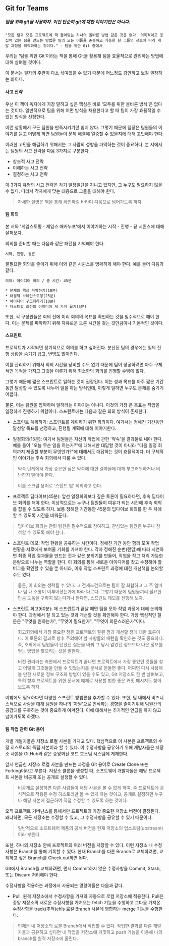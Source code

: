 ## Git for Teams  

##### 팀을 위해 git을 사용하자. 이건 단순히 git에 대한 이야기만은 아니다.  

```
"모든 팀과 모든 프로젝트에 딱 들어맞는 하나의 올바른 방법 같은 것은 없다. 의욕적이고 응집력 있는 팀을 만드는 방법은 팀의 모든 이들을 존중하고 가능한 한 그들의 선호에 따라 개발 과정을 최적화하는 것이다." - 팀을 위한 Git 중에서  
```
  
우리는 '팀을 위한 Git'이라는 책을 통해 Git을 활용해 팀을 효율적으로 관리하는 방법에 대해 살펴볼 것이다.  

이 문서는 필자의 주관이 다소 섞여있을 수 있기 때문에 어느정도 감안하고 보길 권장하는 바이다.  

#### 사고 전략  

우선 이 책이 독자에게 가장 말하고 싶은 핵심은 바로 '모두를 위한 올바른 방식'은 없다는 것이다. 일반적으로 팀을 위해 어떤 방식을 채용한다고 할 때 팀이 가장 효율적일 수 있는 방식을 선정한다.  

이런 상황에서 모든 팀원을 만족시키기란 쉽지 않다. 그렇기 때문에 팀장은 팀원들의 이야기를 듣고 어떻게 하면 팀원들이 문제 해결에 열중할 수 있을지에 대해 고민해야 한다.  

이러한 고민을 해결하기 위해서는 그 사람의 성향을 파악하는 것이 중요하다. 본 서에서는 팀원의 사고 전략을 다음 3가지로 구분한다.  

* 창조적 사고 전략  
* 이해하는 사고 전략  
* 결정하는 사고 전략  

이 3가지 유형의 사고 전략은 각기 일장일단을 지니고 있지만, 그 누구도 필요하지 않을 수 없다. 따라서 각자에게 맞는 대응으로 그들을 대해야 한다.  

> 자세한 설명은 책을 통해 확인하길 바라며 다음으로 넘어가도록 하자.  
  
#### 팀 회의  

본 서와 '게임스토핑 - 제임스 매카누포'에서 이야기하는 시작 - 진행 - 끝 시퀸스에 대해 살펴보자.  

회의를 준비할 때는 다음과 같은 패턴을 기억해야 한다.  

```
시작, 진행, 결론.  
```
  
불필요한 회의를 줄이기 위해 이와 같은 시퀸스를 명확하게 해야 한다. 예를 들어 다음과 같다.  

```
의제: 아이디어 회의 / 총 시간: 45분  

* 문제의 핵심 파악하기(10분)  
* 해결책 브레인스토밍(25분)  
* 아이디어 구조화하기(10분)  
* 테스트할 최선의 아이디어 세 가지 꼽기(5분)  
```
  
또한, 각 구성원들은 회의 전에 미리 회의의 목표를 확인하는 것을 필수적으로 해야 한다. 이는 문제를 파악하기 위해 자유로운 토론 시간을 갖는 것만큼이나 기본적인 것이다.  

#### 스프린트  

프로젝트가 시작되면 정기적으로 회의를 하고 싶어진다. 분산된 팀의 경우에는 일의 진행 상황을 숨기기 쉽고, 변명도 많아진다.  

이를 관리하기 위해서 회의 시간을 낭비할 수도 없기 때문에 팀이 성공하려면 아주 구체적인 목적을 가지고 그것을 이루기 위해 최소한의 회의를 진행할 수밖에 없다.  

그렇기 때문에 짧은 스프린트로 일하는 것이 권장된다. 이는 성과 목표를 아주 짧은 기간동안 달성할 수 있도록 나누어 일을 하는 방식인데, 이렇게 일하면 누구도 문제를 숨기기 어렵다.  

물론, 이는 팀원을 압박하며 일하라는 이야기는 아니다. 이것의 가장 큰 목표는 작업을 일정하게 진행하기 위함이다. 스프린트에는 다음과 같은 회의 방식이 존재한다.  

* 스프린트 계획하기: 스프린트를 계획하기 위한 회의이다. 여기서는 정해진 기간동안 달성할 목표를 선정하고, 진행될 계획에 대해 이야기한다.   

* 일정회의(15분): 여기서 팀원들은 자신의 작업에 관한 '약속'을 결과물로 내야 한다. 예를 들어 "오늘 무슨 일을 하는가?"에 대해서만 대답할 것이 아니라 "다음 일정 회의까지 제출할 부분이 무엇인가?"에 대해서도 대답하는 것이 효율적이다. 더 구체적인 이야기는 후속 회의에서 다룰 수 있다.   

> 약속 단계에서 가장 중요한 점은 약속에 대한 결과물에 대해 부끄러워하거나 비난하지 말아야 한다.  
>
> 이를 스크럼 용어로 '스탠드 업' 회의라고 한다.  

* 프로젝트 딥다이브(45분): 앞선 일정회의보다 깊은 토론이 필요하다면, 후속 딥다이브 회의를 해야 한다. 이상적으로는 누구나 팀원들이 여유가 되는 시간에 후속 회의를 잡을 수 있도록 하자. 보통 정해진 기간동안 45분의 딥다이브 회의를 한 두 차례 할 수 있도록 시간을 비워둔다.  

> 딥다이브 회의는 관련 팀원은 필수적으로 참여하고, 관심있는 팀원은 누구나 참석할 수 있도록 해야 한다.  

* 스프린트 데모: 작업 현황을 공유하는 시간이다. 정해진 기간 동안 함께 모여 작업 현황을 서로에게 보여줄 기회를 가져야 한다. 각자 정해진 순번(랜덤)에 따라 시연하면 최종 작업 결과물을 만드는 것과 같은 분위기를 만들어, 작업을 작고 처리 가능한 분량으로 나누는 역할을 한다. 이 회의를 통해 새로운 아이디어를 찾고 수정해야 할 버그를 확인할 수 있을 뿐 아니라, 이후 작업 스프린트 과정에 대한 개선책을 논의할 수도 있다.  

> 물론, 이 회의는 생략될 수 있다. 그 전제조건으로는 팀이 잘 화합하고 그 주 얼마나 팀 내 소통이 이루어졌는가에 따라 다르다. 그렇기 때문에 팀원들끼리 필요한 만큼 도움을 구하지 않는다거나 한다면, 스프린트 데모를 진행해 보자.  

* 스프린트 회고(60분): 매 스프린트가 끝날 때면 팀을 모아 작업 과정에 대해 논의해야 한다. 과정에서 잘 되고 있는 것과 개선할 것을 확인해야 한다. 가장 핵심적인 질문은 "무엇을 원하는가", "무엇이 필요한가", "무엇이 의문스러운가"이다.  

> 회고회의에서 가장 중요한 점은 프로젝트의 잘된 점과 개선할 점에 대한 토론이다. 이 토론의 결과로 향후 주의해야 할 사항들의 패턴을 확인하는 것도 중요하다. 즉, 호의에서 팀원들이 던졌던 질문을 바꿔 그 당시 얻었던 정보보다 나은 정보를 얻는 방법을 찾으려는 것을 말한다.
>
> 버전 관리라는 측면에서 프로젝트가 끝나면 프로젝트에서 가장 좋았던 것들을 찾고 어떻게 그것들을 만들 수 잇었는지를 문서로 만들면 좋다. 어쩌면 다시 사용해볼 만한 새로운 정보 구조화 방법이 있을 수도 있고, Git 저장소도 한 번 살펴보고, 특히 향후 프로젝트를 위한 문서에 예제로 사용할 법한 좋은 커밋 메시지도 찾아보도록 하자.  

이밖에도 필요하다면 다양한 스프린트 방법론을 추가할 수 있다. 또한, 팀 내에서 비즈니스적으로 사람을 대해 팀원을 하나의 '자원'으로 인식하는 경향을 줄이기위해 팀원간의 공감대를 구축하는 것이 중요하게 여겨진다. 이에 대해서는 추가적인 언급을 하지 않고 넘어가도록 하겠다.  

#### 팀 작업 관련 Git 용어  

개별 개발자들은 저장소 로컬 사본을 가지고 있다. 핵심적으로 이 사본은 프로젝트의 수정 히스토리의 독립 사본이라 할 수 있다. 이 수정사항을 공유하기 위해 개발자들은 저장소 사본을 GitHub와 같은 중앙화된 코드 호스팀 시스템에 게재한다.  

앞서 언급한 저장소 로컬 사본을 만드는 과정을 Git 용어로 Create Clone 또는 Forking이라고 부른다. 저장소 클론을 생성할 때, 소프트웨어 개발자들은 해당 프로젝트 사본을 비공개 또는 공개로 설정할 수 있다.  

> 비공개로 설정하면 다른 사람들이 해당 사본을 볼 수 없게 하여, 주 프로젝트에 공식적으로 적용된 수정 히스토리만 볼 수 있게 하는 것이고, 공개로 설정하면 누구나 해당 사본에 접근하여 직접 수정할 수 있도록 하는 것이다.  

오직 프로젝트 거버넌스를 통해서만 프로젝트의 가장 중요한 저장소 버전이 결정된다. 왜냐하면, 모든 저장소는 수정할 수 있고, 그 수정사항을 공유할 수 있기 때문이다.  

> 일반적으로 소프트웨어 제품의 공식 버전을 현재 저장소의 업스트림(upstream)이라 부른다.  

또한, 하나의 저장소 안에 프로젝트의 여러 버전을 저장할 수 있다. 이런 저장소 내 수정사항은 Branch를 통해 기록할 수 있다. 현재 Branch를 다른 Branch로 교체하려면, 교체하고 싶은 Branch를 Check out하면 된다.  

Git에서 Branch를 교체하려면, 먼저 Commit하지 않은 수정사항을 Commit, Stash, 또는 Discard 처리해야 한다.  

수정사항을 적용하는 과정에서 사용되는 명령어들은 다음과 같다.  

* Pull: 원격 저장소에서 수정사항을 가져와 자동으로 로컬 저장소에 적용한다. Pull은 중앙 저장소의 새로운 수정사항을 가져오는 fetch 기능을 수행하고 그다음 가져온 수정사항을 track(추적)ehls 로컬 Branch 사본에 병합하는 merge 기능을 수행한다.   

> 언제든 내 저장소의 로콜 Branch에서 작업할 수 있다. 작업한 결과를 다른 개발자들과 공유하고 싶다면 내 작업을 저장소에 커밋하고 push 기능을 이용해 나의 branch를 원격 저장소에 올린다.  


